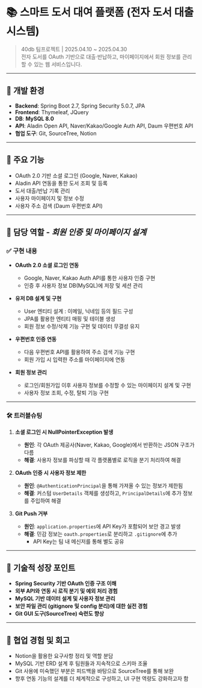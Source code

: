 # 📚 스마트 도서 대여 플랫폼 (전자 도서 대출 시스템)

> 40db 팀프로젝트 | 2025.04.10 ~ 2025.04.30  
> 전자 도서를 OAuth 기반으로 대출·반납하고, 마이페이지에서 회원 정보를 관리할 수 있는 웹 서비스입니다.

---

## 🔧 개발 환경

- **Backend**: Spring Boot 2.7, Spring Security 5.0.7, JPA
- **Frontend**: Thymeleaf, JQuery
- **DB**: **MySQL 8.0**
- **API**: Aladin Open API, Naver/Kakao/Google Auth API, Daum 우편번호 API
- **협업 도구**: Git, SourceTree, Notion

---

## 🌟 주요 기능

- OAuth 2.0 기반 소셜 로그인 (Google, Naver, Kakao)
- Aladin API 연동을 통한 도서 조회 및 등록
- 도서 대출/반납 기록 관리
- 사용자 마이페이지 및 정보 수정
- 사용자 주소 검색 (Daum 우편번호 API)

---

## 👤 담당 역할 - *회원 인증 및 마이페이지 설계*

### ✅ 구현 내용

- **OAuth 2.0 소셜 로그인 연동**
  - Google, Naver, Kakao Auth API를 통한 사용자 인증 구현
  - 인증 후 사용자 정보 DB(MySQL)에 저장 및 세션 관리

- **유저 DB 설계 및 구현**
  - User 엔티티 설계 : 이메일, 닉네임 등의 필드 구성
  - JPA를 활용한 엔티티 매핑 및 테이블 생성
  - 회원 정보 수정/삭제 기능 구현 및 데이터 무결성 유지

- **우편번호 인증 연동**
  - 다음 우편번호 API를 활용하여 주소 검색 기능 구현
  - 회원 가입 시 입력한 주소를 마이페이지에 연동

- **회원 정보 관리**
  - 로그인/회원가입 이후 사용자 정보를 수정할 수 있는 마이페이지 설계 및 구현
  - 사용자 정보 조회, 수정, 탈퇴 기능 구현

---

### 🛠 트러블슈팅

1. **소셜 로그인 시 NullPointerException 발생**
   - **원인**: 각 OAuth 제공사(Naver, Kakao, Google)에서 반환하는 JSON 구조가 다름
   - **해결**: 사용자 정보를 파싱할 때 각 플랫폼별로 로직을 분기 처리하여 해결

2. **OAuth 인증 시 사용자 정보 제한**
   - **원인**: `@AuthenticationPrincipal`을 통해 가져올 수 있는 정보가 제한됨
   - **해결**: 커스텀 `UserDetails` 객체를 생성하고, `PrincipalDetails`에 추가 정보를 주입하여 해결

3. **Git Push 거부**
   - **원인**: `application.properties`에 API Key가 포함되어 보안 경고 발생
   - **해결**: 민감 정보는 `oauth.properties`로 분리하고 `.gitignore`에 추가  
     - API Key는 팀 내 메신저를 통해 별도 공유

---

## 🚀 기술적 성장 포인트

- **Spring Security 기반 OAuth 인증 구조 이해**
- **외부 API와 연동 시 로직 분기 및 예외 처리 경험**
- **MySQL 기반 데이터 설계 및 사용자 정보 관리**
- **보안 파일 관리 (gitignore 및 config 분리)에 대한 실전 경험**
- **Git GUI 도구(SourceTree) 숙련도 향상**

---

## 🤝 협업 경험 및 회고

- Notion을 활용한 요구사항 정리 및 역할 분담
- MySQL 기반 ERD 설계 후 팀원들과 지속적으로 스키마 조율
- Git 사용에 미숙했던 부분은 피드백을 바탕으로 SourceTree를 통해 보완
- 향후 연동 기능의 설계를 더 체계적으로 구성하고, UI 구현 역량도 강화하고자 함

